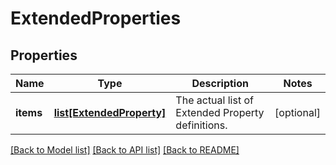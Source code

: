 # ExtendedProperties

## Properties
Name | Type | Description | Notes
------------ | ------------- | ------------- | -------------
**items** | [**list[ExtendedProperty]**](ExtendedProperty.md) | The actual list of Extended Property definitions. | [optional] 

[[Back to Model list]](../README.md#documentation-for-models) [[Back to API list]](../README.md#documentation-for-api-endpoints) [[Back to README]](../README.md)


